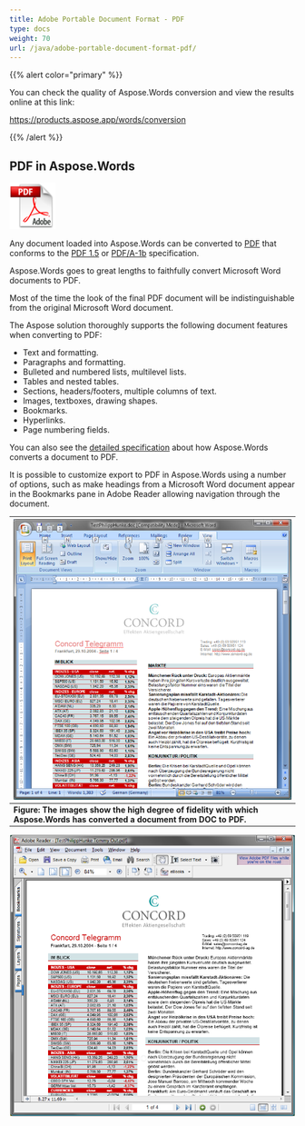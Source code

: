 ```yaml
---
title: Adobe Portable Document Format - PDF
type: docs
weight: 70
url: /java/adobe-portable-document-format-pdf/
---
```


{{% alert color="primary" %}} 

You can check the quality of Aspose.Words conversion and view the results online at this link:

<https://products.aspose.app/words/conversion>

{{% /alert %}} 


## **PDF in Aspose.Words**

![todo:image_alt_text](adobe-portable-document-format-pdf_1.png)

Any document loaded into Aspose.Words can be converted to [PDF](https://docs.fileformat.com/view/pdf/) that conforms to the [PDF 1.5](https://docs.fileformat.com/view/pdf/a/) or [PDF/A-1b](https://docs.fileformat.com/view/pdf/a/) specification.

Aspose.Words goes to great lengths to faithfully convert Microsoft Word documents to PDF.

Most of the time the look of the final PDF document will be indistinguishable from the original Microsoft Word document.

The Aspose solution thoroughly supports the following document features when converting to PDF:

- Text and formatting.
- Paragraphs and formatting.
- Bulleted and numbered lists, multilevel lists.
- Tables and nested tables.
- Sections, headers/footers, multiple columns of text.
- Images, textboxes, drawing shapes.
- Bookmarks.
- Hyperlinks.
- Page numbering fields.

You can also see the [detailed specification](https://docs.aspose.com/display/wordsnet/Document+Interoperability) about how Aspose.Words converts a document to PDF.

It is possible to customize export to PDF in Aspose.Words using a number of options, such as make headings from a Microsoft Word document appear in the Bookmarks pane in Adobe Reader allowing navigation through the document.

|![todo:image_alt_text](adobe-portable-document-format-pdf_2.png)|
| :- |
|**Figure: The images show the high degree of fidelity with which Aspose.Words has converted a document from DOC to PDF.**|



![todo:image_alt_text](adobe-portable-document-format-pdf_3.png)
